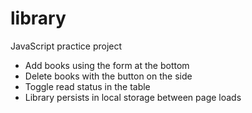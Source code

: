 # library

JavaScript practice project

* Add books using the form at the bottom
* Delete books with the button on the side
* Toggle read status in the table
* Library persists in local storage between page loads
